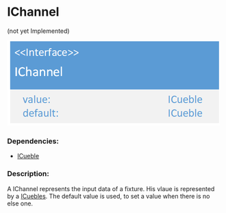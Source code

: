 # IChannel
(not yet Implemented)  

![IChannel](./assets/IChannel_v2.png)

### Dependencies:  
- [ICueble](./ICueble.md)

### Description:
A IChannel represents the input data of a fixture. His vlaue is represented by a [ICuebles](./ICueble.md). The default value is used, to set a value when there is no else one.
